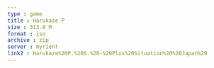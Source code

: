 ```yaml
---
type : game
title : Harukaze P
size : 313.0 M
format : iso
archive : zip
server : myrient
link2 : Harukaze%20P.%20S.%20-%20Plus%20Situation%20%28Japan%29
---
```

